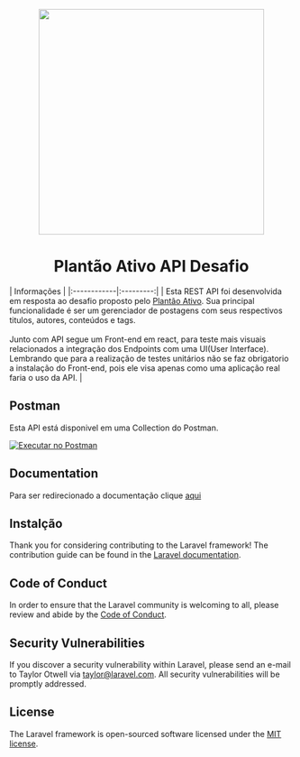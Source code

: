 <p align="center"><a href="https://plantaoativo.com/" target="_blank"><img src="https://plantaoativo.com/wp-content/uploads/2020/03/logo-pa.png" width="400"></a></p>

<h1 align="center">Plantão Ativo API Desafio</h1>

| Informações |
|:------------|:---------:|
| Esta REST API foi desenvolvida em resposta ao desafio proposto pelo [Plantão Ativo](https://plantaoativo.com/). Sua principal funcionalidade é ser um gerenciador de postagens com seus respectivos titulos, autores, conteúdos e tags. <br><br> Junto com API segue um Front-end em react, para teste mais visuais relacionados a integração dos Endpoints com uma UI(User Interface). Lembrando que para a realização de testes unitários não se faz obrigatorio a instalação do Front-end, pois ele visa apenas como uma aplicação real faria o uso da API. |


## Postman
Esta API está disponivel em uma Collection do Postman. 

[![Executar no Postman](https://run-beta.pstmn.io/button.svg)](https://app.getpostman.com/run-collection/)

## Documentation
Para ser redirecionado a documentação clique [aqui](https://disease.sh/docs/)

## Instalção

Thank you for considering contributing to the Laravel framework! The contribution guide can be found in the [Laravel documentation](https://laravel.com/docs/contributions).

## Code of Conduct

In order to ensure that the Laravel community is welcoming to all, please review and abide by the [Code of Conduct](https://laravel.com/docs/contributions#code-of-conduct).

## Security Vulnerabilities

If you discover a security vulnerability within Laravel, please send an e-mail to Taylor Otwell via [taylor@laravel.com](mailto:taylor@laravel.com). All security vulnerabilities will be promptly addressed.

## License

The Laravel framework is open-sourced software licensed under the [MIT license](https://opensource.org/licenses/MIT).
